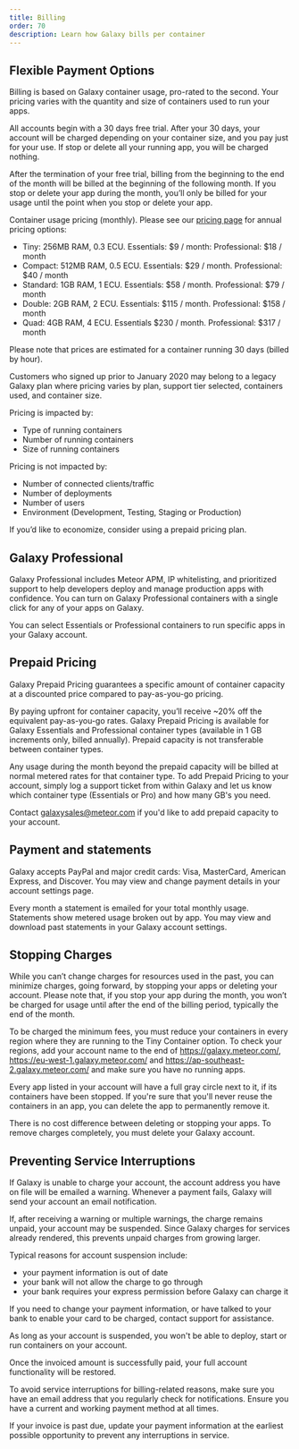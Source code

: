 ```yaml
---
title: Billing
order: 70
description: Learn how Galaxy bills per container
---
```


<h2 id="billing-usage">Flexible Payment Options</h2>

Billing is based on Galaxy container usage, pro-rated to the second. Your pricing varies with the quantity and size of containers used to run your apps.

All accounts begin with a 30 days free trial. After your 30 days, your account will be charged depending on your container size, and you pay just for your use. If stop or delete all your running app, you will be charged nothing.

After the termination of your free trial, billing from the beginning to the end of the month will be billed at the beginning of the following month. If you stop or delete your app during the month, you’ll only be billed for your usage until the point when you stop or delete your app. 

Container usage pricing (monthly). Please see our [pricing page](https://www.meteor.com/hosting#pricing) for annual pricing options: 
- Tiny: 256MB RAM, 0.3 ECU. Essentials: $9 / month: Professional:  $18 / month
- Compact: 512MB RAM, 0.5 ECU. Essentials: $29 / month. Professional:  $40 / month
- Standard: 1GB RAM, 1 ECU. Essentials: $58 / month. Professional: $79 / month
- Double: 2GB RAM, 2 ECU. Essentials: $115 / month. Professional: $158 / month
- Quad: 4GB RAM, 4 ECU. Essentials $230 / month. Professional: $317 / month
 
Please note that prices are estimated for a container running 30 days (billed by hour).

Customers who signed up prior to January 2020 may belong to a legacy Galaxy plan where pricing varies by plan, support tier selected, containers used, and container size. 

Pricing is impacted by:
- Type of running containers
- Number of running containers
- Size of running containers

Pricing is not impacted by:
- Number of connected clients/traffic
- Number of deployments
- Number of users
- Environment (Development, Testing, Staging or Production)

If you’d like to economize, consider using a prepaid pricing plan.
<h2 id="galaxy-professional">Galaxy Professional</h2>

Galaxy Professional includes Meteor APM, IP whitelisting, and prioritized support to help developers deploy and manage production apps with confidence. You can turn on Galaxy Professional containers with a single click for any of your apps on Galaxy.

You can select Essentials or Professional containers to run specific apps in your Galaxy account.

<h2 id="reserved-pricing">Prepaid Pricing</h2>

Galaxy Prepaid Pricing guarantees a specific amount of container capacity at a discounted price compared to pay-as-you-go pricing.

By paying upfront for container capacity, you’ll receive ~20% off the equivalent pay-as-you-go rates. Galaxy Prepaid Pricing is available for Galaxy Essentials and Professional container types (available in 1 GB increments only, billed annually). Prepaid capacity is not transferable between container types.

Any usage during the month beyond the prepaid capacity will be billed at normal metered rates for that container type. To add Prepaid Pricing to your account, simply log a support ticket from within Galaxy and let us know which container type (Essentials or Pro) and how many GB's you need.

Contact <a href="mailto:galaxysales@meteor.com">galaxysales@meteor.com</a> if you'd like to add prepaid capacity to your account.

<h2 id="billing-update">Payment and statements</h2>

Galaxy accepts PayPal and major credit cards: Visa, MasterCard, American Express, and Discover. You may view and change payment details in your account settings page.

Every month a statement is emailed for your total monthly usage. Statements show metered usage broken out by app. You may view and download past statements in your Galaxy account settings.

<h2 id="stopping-charges">Stopping Charges</h2>

While you can’t change charges for resources used in the past, you can minimize charges, going forward, by stopping your apps or deleting your account. Please note that, if you stop your app during the month, you won’t be charged for usage until after the end of the billing period, typically the end of the month.

To be charged the minimum fees, you must reduce your containers in every region where they are running to the Tiny Container option. To check your regions, add your account name to the end of https://galaxy.meteor.com/, https://eu-west-1.galaxy.meteor.com/ and https://ap-southeast-2.galaxy.meteor.com/ and make sure you have no running apps.

Every app listed in your account will have a full gray circle next to it, if its containers have been stopped.  If you're sure that you'll never reuse the containers in an app, you can delete the app to permanently remove it. 

There is no cost difference between deleting or stopping your apps. To remove charges completely, you must delete your Galaxy account. 

<h2 id="preventing-interruptions">Preventing Service Interruptions</h2>

If Galaxy is unable to charge your account, the account address you have on file will be emailed a warning. Whenever a payment fails, Galaxy will send your account an email notification.

If, after receiving a warning or multiple warnings, the charge remains unpaid, your account may be suspended. Since Galaxy charges for services already rendered, this prevents unpaid charges from growing larger. 

Typical reasons for account suspension include:
- your payment information is out of date
- your bank will not allow the charge to go through
- your bank requires your express permission before Galaxy can charge it

If you need to change your payment information, or have talked to your bank to enable your card to be charged, contact support for assistance.

As long as your account is suspended, you won't be able to deploy, start or run containers on your account.

Once the invoiced amount is successfully paid, your full account functionality will be restored. 

To avoid service interruptions for billing-related reasons, make sure you have an email address that you regularly check for notifications. Ensure you have a current and working payment method at all times. 

If your invoice is past due, update your payment information at the earliest possible opportunity to prevent any interruptions in service.  

